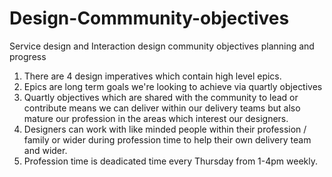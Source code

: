 # Design-Commmunity-objectives
Service design and Interaction design community objectives planning and progress

1. There are 4 design imperatives which contain high level epics.
2. Epics are long term goals we're looking to achieve via quartly objectives
3. Quartly objectives which are shared with the community to lead or contribute means we can deliver within our delivery teams but also mature our profession in the areas which interest our designers. 
4. Designers can work with like minded people within their profession / family or wider during profession time to help their own delivery team and wider. 
5. Profession time is deadicated time every Thursday from 1-4pm weekly. 
